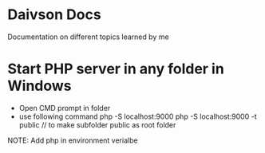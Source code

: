 # Daivson Docs
Documentation on different topics learned by me

# Start PHP server in any folder in Windows
- Open CMD prompt in folder
- use following command
   php -S localhost:9000
   php -S localhost:9000 -t public   // to make subfolder public as root folder
 
 NOTE: Add php in environment verialbe
